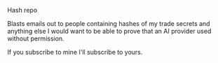 Hash repo

Blasts emails out to people containing hashes of my trade secrets and anything else I would want to be able to prove that an AI provider used without permission.

If you subscribe to mine I'll subscribe to yours.
